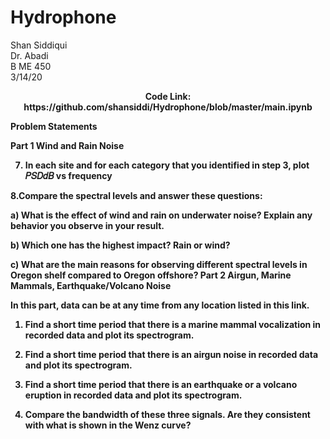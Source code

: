 # Hydrophone

Shan Siddiqui<br/>
Dr. Abadi <br/>
B ME 450<br />
3/14/20<br/>

<p align="center">
<b>Code Link: https://github.com/shansiddi/Hydrophone/blob/master/main.ipynb</b><br>

<b>Problem Statements<b/><br/>

Part 1 Wind and Rain Noise

7. In each site and for each category that you identified in step 3, plot 𝑃𝑆𝐷𝑑𝐵 vs frequency

8.Compare the spectral levels and answer these questions:

a) What is the effect of wind and rain on underwater noise? Explain any behavior you observe in your result.

b) Which one has the highest impact? Rain or wind?

c) What are the main reasons for observing different spectral levels in Oregon shelf compared to Oregon offshore?
Part 2 Airgun, Marine Mammals, Earthquake/Volcano Noise

In this part, data can be at any time from any location listed in this link.

1. Find a short time period that there is a marine mammal vocalization in recorded data and plot its spectrogram.

2. Find a short time period that there is an airgun noise in recorded data and plot its spectrogram.

3. Find a short time period that there is an earthquake or a volcano eruption in recorded data and plot its spectrogram.

4. Compare the bandwidth of these three signals. Are they consistent with what is shown in the Wenz curve?
